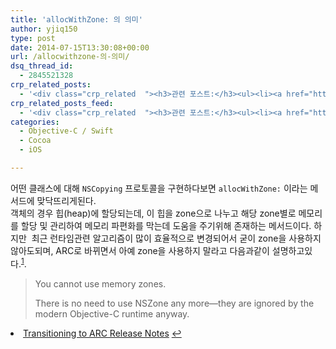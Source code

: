 ```yaml
---
title: 'allocWithZone: 의 의미'
author: yjiq150
type: post
date: 2014-07-15T13:30:08+00:00
url: /allocwithzone-의-의미/
dsq_thread_id:
  - 2845521328
crp_related_posts:
  - '<div class="crp_related  "><h3>관련 포스트:</h3><ul><li><a href="https://www.letmecompile.com/redis-cluster-sentinel-overview/"     class="post-770"><span class="crp_title">레디스 클러스터, 센티넬 구성 및 동작 방식</span></a></li><li><a href="https://www.letmecompile.com/swift-struct-vs-class-%ec%b0%a8%ec%9d%b4%ec%a0%90-%eb%b9%84%ea%b5%90-%eb%b6%84%ec%84%9d/"     class="post-706"><span class="crp_title">Swift struct vs. class 차이점 비교 분석</span></a></li><li><a href="https://www.letmecompile.com/chrome-extension-with-react/"     class="post-776"><span class="crp_title">크롬 익스텐션 개발 + 리액트 적용하기</span></a></li><li><a href="https://www.letmecompile.com/mysql-utf8-utf8mb4-migration/"     class="post-691"><span class="crp_title">MySQL utf8에서 utf8mb4로 마이그레이션 하기</span></a></li><li><a href="https://www.letmecompile.com/verify-domain-setting-changes/"     class="post-701"><span class="crp_title">도메인 설정 변경 확인 명령어</span></a></li></ul><div class="crp_clear"></div></div>'
crp_related_posts_feed:
  - '<div class="crp_related  "><h3>관련 포스트:</h3><ul><li><a href="https://www.letmecompile.com/redis-cluster-sentinel-overview/"     class="post-770"><span class="crp_title">레디스 클러스터, 센티넬 구성 및 동작 방식</span></a></li><li><a href="https://www.letmecompile.com/swift-struct-vs-class-%ec%b0%a8%ec%9d%b4%ec%a0%90-%eb%b9%84%ea%b5%90-%eb%b6%84%ec%84%9d/"     class="post-706"><span class="crp_title">Swift struct vs. class 차이점 비교 분석</span></a></li><li><a href="https://www.letmecompile.com/chrome-extension-with-react/"     class="post-776"><span class="crp_title">크롬 익스텐션 개발 + 리액트 적용하기</span></a></li><li><a href="https://www.letmecompile.com/mysql-utf8-utf8mb4-migration/"     class="post-691"><span class="crp_title">MySQL utf8에서 utf8mb4로 마이그레이션 하기</span></a></li><li><a href="https://www.letmecompile.com/verify-domain-setting-changes/"     class="post-701"><span class="crp_title">도메인 설정 변경 확인 명령어</span></a></li></ul><div class="crp_clear"></div></div>'
categories:
  - Objective-C / Swift
  - Cocoa
  - iOS

---
```

어떤 클래스에 대해 `NSCopying` 프로토콜을 구현하다보면 `allocWithZone:` 이라는 메서드에 맞닥뜨리게된다.  
객체의 경우 힙(heap)에 할당되는데, 이 힙을 zone으로 나누고 해당 zone별로 메모리를 할당 및 관리하여 메모리 파편화를 막는데 도움을 주기위해 존재하는 메서드이다. 하지만  최근 런타임관련 알고리즘이 많이 효율적으로 변경되어서 굳이 zone을 사용하지 않아도되며, ARC로 바뀌면서 아예 zone을 사용하지 말라고 다음과같이 설명하고있다.<sup id="fnref-403-1"><a href="#fn-403-1" rel="footnote">1</a></sup>.

> You cannot use memory zones.
> 
> There is no need to use NSZone any more—they are ignored by the modern Objective-C runtime anyway. 

<li id="fn-403-1">
  <a href="https://developer.apple.com/library/mac/releasenotes/ObjectiveC/RN-TransitioningToARC/Introduction/Introduction.html">Transitioning to ARC Release Notes</a>&#160;<a href="#fnref-403-1" rev="footnote">&#8617;</a> </fn></footnotes>